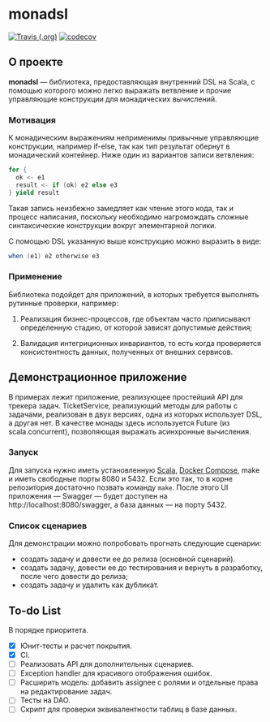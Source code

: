 # monadsl

[![Travis (.org)](https://img.shields.io/travis/eshlykov/monadsl.svg)](https://travis-ci.org/eshlykov/monadls)
[![codecov](https://codecov.io/gh/eshlykov/monadsl/branch/master/graph/badge.svg)](https://codecov.io/gh/eshlykov/monadsl)

## О проекте

**monadsl** — библиотека, предоставляющая внутренний DSL на Scala, с помощью которого можно легко выражать ветвление и прочие управляющие конструкции для монадических вычислений.

### Мотивация

К монадическим выражениям неприменимы привычные управляющие конструкции, например if-else, так как тип результат обернут в монадический контейнер. Ниже один из вариантов записи ветвления:
```scala
for {
  ok <- e1
  result <- if (ok) e2 else e3
} yield result
```

Такая запись неизбежно замедляет как чтение этого кода, так и процесс написания, поскольку необходимо нагромождать сложные синтаксические конструкции вокруг элементарной логики.

С помощью DSL указанную выше конструкцию можно выразить в виде:
```scala
when (e1) e2 otherwise e3
```

### Применение

Библиотека подойдет для приложений, в которых требуется выполнять рутинные проверки, например:

1. Реализация бизнес-процессов, где объектам часто приписывают определенную стадию, от которой зависят допустимые действия;

2. Валидация интегриционных инвариантов, то есть когда проверяется консистентность данных, полученных от внешних сервисов.

## Демонстрационное приложение

В примерах лежит приложение, реализующее простейший API для трекера задач. TicketService, реализующий методы для работы с задачами, реализован в двух версиях, одна из которых использует DSL, а другая нет. В качестве монады здесь используется Future (из scala.concurrent), позволяющая выражать асинхронные вычисления.

### Запуск

Для запуска нужно иметь установленную [Scala](https://www.scala-lang.org/download/), [Docker Compose](https://docs.docker.com/compose/install/), make и иметь свободные порты 8080 и 5432. Если это так, то в корне репозитория достаточно позвать команду `make`. После этого UI приложения — Swagger — будет доступен на http://localhost:8080/swagger, а база данных — на порту 5432.

### Список сценариев

Для демонстрации можно попробовать прогнать следующие сценарии:
* создать задачу и довести ее до релиза (основной сценарий).
* создать задачу, довести ее до тестирования и вернуть в разработку, после чего довести до релиза;
* создать задачу и удалить как дубликат.

## To-do List

В порядке приоритета.

- [x] Юнит-тесты и расчет покрытия.
- [x] CI.
- [ ] Реализовать API для дополнительных сценариев.
- [ ] Exception handler для красивого отображения ошибок.
- [ ] Расширить модель: добавить assignee с ролями и отдельные права на редактирование задач.
- [ ] Тесты на DAO.
- [ ] Скрипт для проверки эквивалентности таблиц в базе данных.
